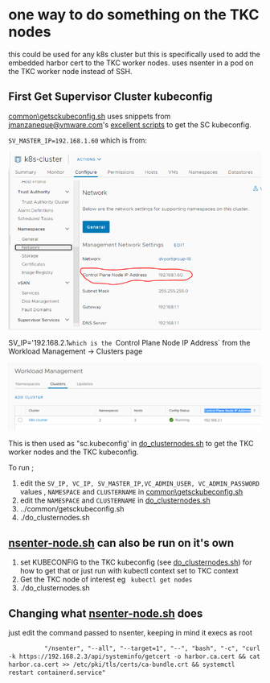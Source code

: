 # one way to do **something** on the TKC nodes 
this could be used for any k8s cluster but this is specifically used to add the embedded harbor cert to the TKC worker nodes.
uses nsenter in a pod on the TKC worker node instead of SSH.

## First Get Supervisor Cluster kubeconfig
[common\getsckubeconfig.sh](../common/getsckubeconfig.sh) uses snippets from jmanzaneque@vmware.com's [excellent scripts](https://github.com/josemzr/vsphere-k8s-scripts) to get the SC kubeconfig.

`SV_MASTER_IP=192.168.1.60` which is from:

![Control Plane Node IP address](../screenshots/WCPControlPlaneNodeIPAddress.PNG)


SV_IP='192.168.2.1` which is the  `Control Plane Node IP Address` from the Workload Management -> Clusters page

![Control Plane Node IP address](../screenshots/WCPControlPlaneNodeIPAddress01.PNG)

This is then used as "sc.kubeconfig' in [do_clusternodes.sh](do_clusternodes.sh) to get the TKC worker nodes and the TKC kubeconfig.

To run ;
1. edit the `SV_IP, VC_IP, SV_MASTER_IP,VC_ADMIN_USER, VC_ADMIN_PASSWORD` values , `NAMESPACE` and `CLUSTERNAME` in [common\getsckubeconfig.sh](../common/getsckubeconfig.sh)
1. edit the `NAMESPACE` and `CLUSTERNAME` in [do_clusternodes.sh](do_clusternodes.sh)
1. ../common/getsckubeconfig.sh
1. ./do_clusternodes.sh

## [nsenter-node.sh](nsenter-node.sh) can also be run on it's own
1. set KUBECONFIG to the TKC kubeconfig (see [do_clusternodes.sh](do_clusternodes.sh)) for how to get that or just run with kubectl context set to TKC context
2. Get the TKC node of interest eg ` kubectl get nodes`
3. ./do_clusternodes.sh <nodename>

## Changing what [nsenter-node.sh](nsenter-node.sh) does

just edit the command passed to nsenter, keeping in mind it execs as root

```
          "/nsenter", "--all", "--target=1", "--", "bash", "-c", "curl -k https://192.168.2.3/api/systeminfo/getcert -o harbor.ca.cert && cat harbor.ca.cert >> /etc/pki/tls/certs/ca-bundle.crt && systemctl restart containerd.service"
```
